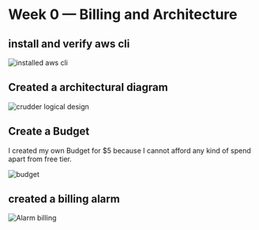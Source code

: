 # Week 0 — Billing and Architecture

## install and verify aws cli

![installed aws cli](/assets/aws-cli.PNG)

## Created a architectural diagram

![crudder logical design](/assets/Architectural-Deisgn.PNG)


## Create a Budget 
I created my own Budget for $5 because I cannot afford any kind of spend apart from free tier.

![budget](/assets/aws-budget.PNG)

## created a billing alarm

![Alarm billing](/assets/alarm.PNG)
